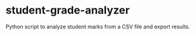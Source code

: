 # student-grade-analyzer
Python script to analyze student marks from a CSV file and export results.
